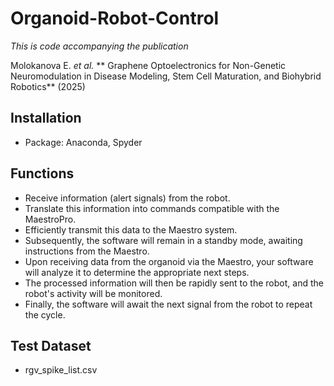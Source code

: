 # Organoid-Robot-Control
*This is code accompanying the publication*

Molokanova E. _et al._ ** Graphene Optoelectronics for Non-Genetic Neuromodulation in Disease Modeling, Stem Cell Maturation, and Biohybrid Robotics** (2025)

## Installation

* Package: Anaconda, Spyder

## Functions
* Receive information (alert signals) from the robot.
* Translate this information into commands compatible with the MaestroPro.
* Efficiently transmit this data to the Maestro system.
* Subsequently, the software will remain in a standby mode, awaiting instructions from the Maestro.
* Upon receiving data from the organoid via the Maestro, your software will analyze it to determine the appropriate next steps.
* The processed information will then be rapidly sent to the robot, and the robot's activity will be monitored.
* Finally, the software will await the next signal from the robot to repeat the cycle.

## Test Dataset
* rgv_spike_list.csv

